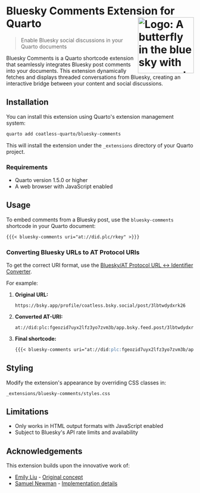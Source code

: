 # Bluesky Comments Extension for Quarto <img src="https://github.com/user-attachments/assets/260e97ce-6941-4f3a-8dc8-b7125522ebc0" align="right" alt="Logo: A butterfly in the blue sky with comments" width="150"/>

> Enable Bluesky social discussions in your Quarto documents

Bluesky Comments is a Quarto shortcode extension that seamlessly integrates Bluesky post comments into your documents. This extension dynamically fetches and displays threaded conversations from Bluesky, creating an interactive bridge between your content and social discussions.

## Installation

You can install this extension using Quarto's extension management system:

```bash
quarto add coatless-quarto/bluesky-comments
```

This will install the extension under the `_extensions` directory of your Quarto project.

### Requirements

- Quarto version 1.5.0 or higher
- A web browser with JavaScript enabled

## Usage

To embed comments from a Bluesky post, use the `bluesky-comments` shortcode in your Quarto document:

````markdown
{{{< bluesky-comments uri="at://did.plc/rkey" >}}}
````

### Converting Bluesky URLs to AT Protocol URIs

To get the correct URI format, use the [Bluesky/AT Protocol URL ↔ Identifier Converter](https://web-apps.thecoatlessprofessor.com/bluesky/profile-or-post-to-did-at-uri.html).

For example:

1. **Original URL:**
   ```
   https://bsky.app/profile/coatless.bsky.social/post/3lbtwdydxrk26
   ```

2. **Converted AT-URI:**
   ```
   at://did:plc:fgeozid7uyx2lfz3yo7zvm3b/app.bsky.feed.post/3lbtwdydxrk26
   ```

3. **Final shortcode:**
   ````markdown
   {{{< bluesky-comments uri="at://did:plc:fgeozid7uyx2lfz3yo7zvm3b/app.bsky.feed.post/3lbtwdydxrk26" >}}}
   ````

## Styling

Modify the extension's appearance by overriding CSS classes in:

```defaults
_extensions/bluesky-comments/styles.css
```

## Limitations

- Only works in HTML output formats with JavaScript enabled
- Subject to Bluesky's API rate limits and availability

## Acknowledgements

This extension builds upon the innovative work of:

- [Emily Liu](https://emilyliu.me/blog/comments) - [Original concept](https://bsky.app/profile/emilyliu.me/post/3lbqta5lnck2i)
- [Samuel Newman](https://bsky.app/profile/samuel.bsky.team) - [Implementation details](https://graysky.app/blog/2024-02-05-adding-blog-comments)
